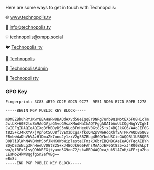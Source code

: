 
Here are some ways to get in touch with Technopolis:

🌐 <a href="https://www.technopolis.tv">www.technopolis.tv</a>

📧 <a href="mailto:info@technopolis.tv">info@technopolis.tv</a>

💡 <a href="xmpp:technopolis@xmpp.social">technopolis@xmpp.social</a>

🐦 <a href="https://twitter.com/technopolis_tv">Technopolis_tv</a>

🐘 <a rel="me" href="https://mastodon.social/@technopolis">Technopolis</a>

📨 <a href="https://t.me/TechnopolisAdmin">TechnopolisAdmin</a>

🐙 <a href="https://github.com/technopolistv">Technopolistv</a>

### <i class="fa-solid fa-lock"></i> GPG Key
```
Fingerprint: 3C83 4B79 CD2E 0DC5 9C77  9E51 5D06 B7CD B9FB 1278

-----BEGIN PGP PUBLIC KEY BLOCK-----

mDMEZBhuhRYJKwYBBAHaRw8BAQdAXvd58eIgqErDNRg7unb9Q1MotEX6FO8H1cTm
JxlbX+60E2luZm9AdGVjaG5vcG9saXMudHaIkAQTFggAOAIbAwULCQgHAgYVCgkI
CwIEFgIDAQIeAQIXgBYhBDyDS3nNLg3FnHeeUV0Gt825+xJ4BQJkGG6/AAoJEF0G
t825+xJ4RXYA/jVpn6t5UU8flVEXzDcgs/fkoQNZpVWeHdqXhfSATPRPAQDBo8GS
EBmbwWaDhVhVAzH1DmaZk7onuJy1zxV2gS8ZBLg4BGQYboUSCisGAQQBl1UBBQEB
B0DliBlWhN4VBMmMSbfJkMK0WbWiplesteCFmzkJ6brEBQMBCAeIeAQYFggAIBYh
BDyDS3nNLg3FnHeeUV0Gt825+xJ4BQJkGG6FAhsMAAoJEF0Gt825+xJ4R00BALpT
wu/gfRFxSlsyQDhkREGjtyaxo3G9on72/skwRRD4AQDxa/uk5lAZoH/4FFrjuZHa
LEsMoZ4kW8qgfgSn2efVBg==
=Bm8z
-----END PGP PUBLIC KEY BLOCK-----
```
